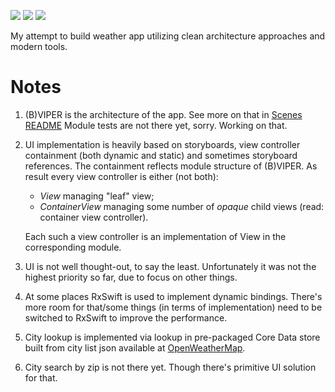 [![](https://travis-ci.org/grigorye/Weather.svg?branch=master)](https://travis-ci.org/grigorye/Weather)
[![](https://codecov.io/gh/grigorye/Weather/branch/master/graph/badge.svg)](https://codecov.io/gh/grigorye/Weather)
[![](https://gitlab.com/grigorye/Weather/badges/master/pipeline.svg)](https://gitlab.com/grigorye/Weather/commits/master)

My attempt to build weather app utilizing clean architecture approaches and modern tools.

# Notes

1. (B)VIPER is the architecture of the app. See more on that in [Scenes README](./Modules/WeatherApp/WeatherApp/Scenes/README.md)
   Module tests are not there yet, sorry. Working on that.

2. UI implementation is heavily based on storyboards, view controller containment (both dynamic and static) and sometimes storyboard references. The containment reflects module structure of (B)VIPER. As result every view controller is either (not both):

    * *View* managing "leaf" view;
    * *ContainerView* managing some number of *opaque* child views (read: container view controller).

   Each such a view controller is an implementation of View in the corresponding module.

3. UI is not well thought-out, to say the least. Unfortunately it was not the highest priority so far, due to focus on other things.

4. At some places RxSwift is used to implement dynamic bindings. There's more room for that/some things (in terms of implementation) need to be switched to RxSwift to improve the performance.

5. City lookup is implemented via lookup in pre-packaged Core Data store built from city list json available at [OpenWeatherMap](http://bulk.openweathermap.org/sample/). 

6. City search by zip is not there yet. Though there's primitive UI solution for that.
